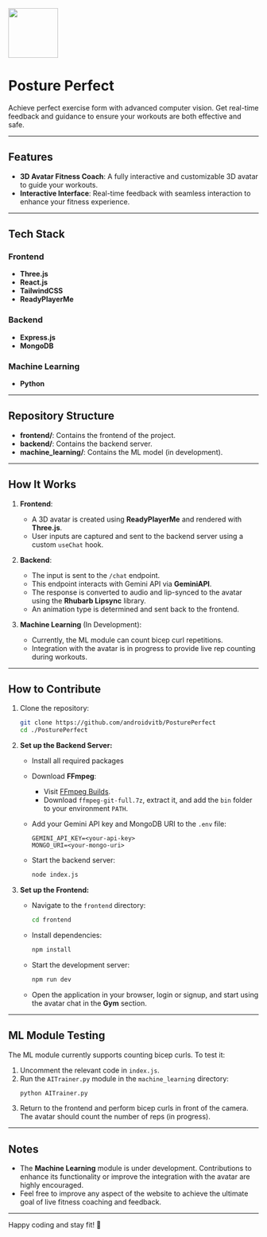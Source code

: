 <img src="https://github.com/user-attachments/assets/0ad45c35-11b1-434a-96c6-ab6266d5257d" width="100px" >

# Posture Perfect

Achieve perfect exercise form with advanced computer vision. Get real-time feedback and guidance to ensure your workouts are both effective and safe.

---

## Features

- **3D Avatar Fitness Coach**: A fully interactive and customizable 3D avatar to guide your workouts.
- **Interactive Interface**: Real-time feedback with seamless interaction to enhance your fitness experience.

---

## Tech Stack

### Frontend
- **Three.js**
- **React.js**
- **TailwindCSS**
- **ReadyPlayerMe**

### Backend
- **Express.js**
- **MongoDB**

### Machine Learning
- **Python**

---

## Repository Structure

- **frontend/**: Contains the frontend of the project.
- **backend/**: Contains the backend server.
- **machine_learning/**: Contains the ML model (in development).

---

## How It Works

1. **Frontend**:
   - A 3D avatar is created using **ReadyPlayerMe** and rendered with **Three.js**.
   - User inputs are captured and sent to the backend server using a custom `useChat` hook.

2. **Backend**:
   - The input is sent to the `/chat` endpoint.
   - This endpoint interacts with Gemini API via **GeminiAPI**.
   - The response is converted to audio and lip-synced to the avatar using the **Rhubarb Lipsync** library.
   - An animation type is determined and sent back to the frontend.

3. **Machine Learning** (In Development):
   - Currently, the ML module can count bicep curl repetitions.
   - Integration with the avatar is in progress to provide live rep counting during workouts.

---

## How to Contribute

1. Clone the repository:
   ```bash
   git clone https://github.com/androidvitb/PosturePerfect
   cd ./PosturePerfect
   ```

2. **Set up the Backend Server:**
   - Install all required packages

   - Download **FFmpeg**:
     - Visit [FFmpeg Builds](https://www.gyan.dev/ffmpeg/builds/).
     - Download `ffmpeg-git-full.7z`, extract it, and add the `bin` folder to your environment `PATH`.
   - Add your Gemini API key and MongoDB URI to the `.env` file:
     ```env
     GEMINI_API_KEY=<your-api-key>
     MONGO_URI=<your-mongo-uri>
     ```
   - Start the backend server:
     ```bash
     node index.js
     ```

3. **Set up the Frontend:**
   - Navigate to the `frontend` directory:
     ```bash
     cd frontend
     ```
   - Install dependencies:
     ```bash
     npm install
     ```
   - Start the development server:
     ```bash
     npm run dev
     ```
   - Open the application in your browser, login or signup, and start using the avatar chat in the **Gym** section.

---

## ML Module Testing

The ML module currently supports counting bicep curls. To test it:

1. Uncomment the relevant code in `index.js`.
2. Run the `AITrainer.py` module in the `machine_learning` directory:
   ```bash
   python AITrainer.py
   ```
3. Return to the frontend and perform bicep curls in front of the camera. The avatar should count the number of reps (in progress).

---

## Notes

- The **Machine Learning** module is under development. Contributions to enhance its functionality or improve the integration with the avatar are highly encouraged.
- Feel free to improve any aspect of the website to achieve the ultimate goal of live fitness coaching and feedback.

---

Happy coding and stay fit! 💪
